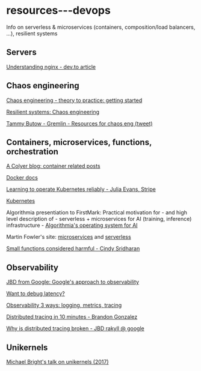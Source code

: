 # resources---devops
Info on serverless &amp; microservices (containers, composition/load balancers, ...), resilient systems

## Servers
<a href="https://dev.to/legobox/understanding-nginx-proxying-reverse-proxying-load-balancing-1pjd" target="_blank">Understanding nginx - dev.to article</a>

## Chaos engineering

<a href="https://www.gremlin.com/community/tutorials/4-chaos-experiments-to-start-with/" target="_blank">Chaos engineering - theory to practice: getting started</a>

<a href="https://www.gremlin.com/community/tutorials/chaos-engineering-the-history-principles-and-practice/" target="_blank">Resilient systems: Chaos engineering</a>

<a href="https://twitter.com/tammybutow/status/996567244149702656" target="_blank">Tammy Butow - Gremlin - Resources for chaos eng (tweet)</a>

## Containers, microservices, functions, orchestration

<a href="https://gist.github.com/acolyer/23043b422046803d0a78ceb934fa8cc0" target="_blank">A Colyer blog: container related posts</a>

<a href="https://docs.docker.com/" target="_blank">Docker docs</a>

<a href="https://stripe.com/blog/operating-kubernetes" target="_blank">Learning to operate Kubernetes reliably - Julia Evans, Stripe</a>

<a href="https://kubernetes.io/" target="_blank">Kubernetes</a>

Algorithmia presentiation to FirstMark: Practical motivation for - and high level description of - serverless + microservices for AI (training, inference) infrastructure - <a href="http://firstmarkcap.com/insights/building-operating-system-ai/" target="_blank">Algorithmia's operating system for AI</a>

Martin Fowler's site: <a href="https://martinfowler.com/microservices/" target="_blank">microservices</a> and <a href="https://martinfowler.com/articles/serverless.html" target="_blank">serverless</a>

<a href="https://medium.com/@copyconstruct/small-functions-considered-harmful-91035d316c29" target="_blank">Small functions considered harmful - Cindy Sridharan</a>

## Observability

<a href="https://medium.com/@rakyll/googles-approach-to-observability-frameworks-c89fc1f0e058" target="_blank">JBD from Google: Google's approach to observability</a>

[Want to debug latency?](https://medium.com/observability)

[Observability 3 ways: logging, metrics, tracing](https://www.dotconferences.com/2017/04/adrian-cole-observability-3-ways-logging-metrics-tracing)

[Distributed tracing in 10 minutes - Brandon Gonzalez](https://medium.com/opentracing/distributed-tracing-in-10-minutes-51b378ee40f1)

[Why is distributed tracing broken - JBD rakyll @ google](https://medium.com/@rakyll/why-is-distributed-tracing-broken-78f541af122)

## Unikernels

<a href="https://www.youtube.com/watch?v=24rvIB4_v4U" target="_blank">Michael Bright's talk on unikernels (2017)</a>
